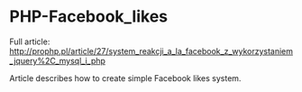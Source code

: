 # PHP-Facebook_likes

Full article: http://prophp.pl/article/27/system_reakcji_a_la_facebook_z_wykorzystaniem_jquery%2C_mysql_i_php

Article describes how to create simple Facebook likes system.
